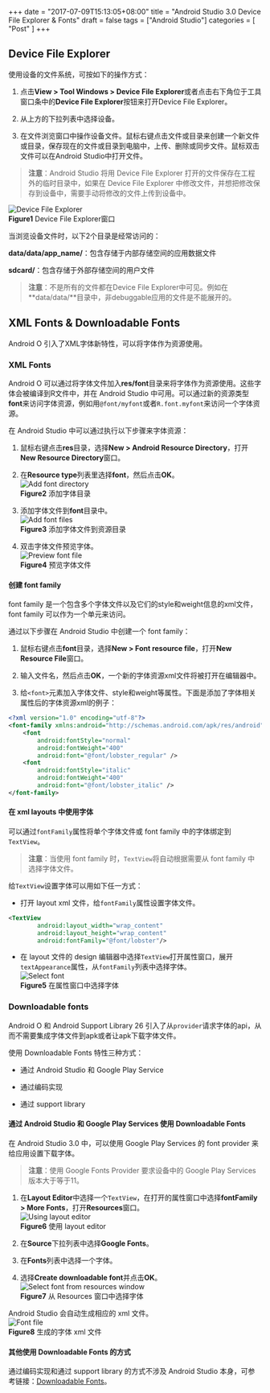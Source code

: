 +++
date = "2017-07-09T15:13:05+08:00"
title = "Android Studio 3.0 Device File Explorer & Fonts"
draft = false
tags = ["Android Studio"]
categories = [ "Post" ]
+++

## Device File Explorer
使用设备的文件系统，可按如下的操作方式：

1. 点击**View > Tool Windows > Device File Explorer**或者点击右下角位于工具窗口条中的**Device File Explorer**按钮来打开Device File Explorer。

2. 从上方的下拉列表中选择设备。

3. 在文件浏览窗口中操作设备文件。鼠标右键点击文件或目录来创建一个新文件或目录，保存现在的文件或目录到电脑中，上传、删除或同步文件。鼠标双击文件可以在Android Studio中打开文件。

>**注意**：Android Studio 将用 Device File Explorer 打开的文件保存在工程外的临时目录中，如果在 Device File Explorer 中修改文件，并想把修改保存到设备中，需要手动将修改的文件上传到设备中。

![Device File Explorer](images/device-file-explorer.png)  
**Figure1** Device File Explorer窗口

当浏览设备文件时，以下2个目录是经常访问的：

**data/data/app_name/**：包含存储于内部存储空间的应用数据文件

**sdcard/**：包含存储于外部存储空间的用户文件

>**注意**：不是所有的文件都在Device File Explorer中可见。例如在**data/data/**目录中，非debuggable应用的文件是不能展开的。

## XML Fonts & Downloadable Fonts
Android O 引入了XML字体新特性，可以将字体作为资源使用。

### XML Fonts
Android O 可以通过将字体文件加入**res/font**目录来将字体作为资源使用。这些字体会被编译到R文件中，并在 Android Studio 中可用。可以通过新的资源类型**font**来访问字体资源，例如用`@font/myfont`或者`R.font.myfont`来访问一个字体资源。

在 Android Studio 中可以通过执行以下步骤来字体资源：

1. 鼠标右键点击**res**目录，选择**New > Android Resource Directory**，打开**New Resource Directory**窗口。

2. 在**Resource type**列表里选择**font**，然后点击**OK**。  
![Add font directory](images/add-font-directory.png)  
**Figure2** 添加字体目录

3. 添加字体文件到**font**目录中。  
![Add font files](images/add-font-files.png)  
**Figure3** 添加字体文件到资源目录

4. 双击字体文件预览字体。  
![Preview font file](images/preview-font-file.png)  
**Figure4** 预览字体文件

#### 创建 font family
font family 是一个包含多个字体文件以及它们的style和weight信息的xml文件，font family 可以作为一个单元来访问。

通过以下步骤在 Android Studio 中创建一个 font family：

1. 鼠标右键点击**font**目录，选择**New > Font resource file**，打开**New Resource File**窗口。

2. 输入文件名，然后点击**OK**，一个新的字体资源xml文件将被打开在编辑器中。

3. 给`<font>`元素加入字体文件、style和weight等属性。下面是添加了字体相关属性后的字体资源xml的例子：
```xml
<?xml version="1.0" encoding="utf-8"?>
<font-family xmlns:android="http://schemas.android.com/apk/res/android">
    <font
        android:fontStyle="normal"
        android:fontWeight="400"
        android:font="@font/lobster_regular" />
    <font
        android:fontStyle="italic"
        android:fontWeight="400"
        android:font="@font/lobster_italic" />
</font-family>
```

#### 在 xml layouts 中使用字体
可以通过`fontFamily`属性将单个字体文件或 font family 中的字体绑定到`TextView`。

>**注意**：当使用 font family 时，`TextView`将自动根据需要从 font family 中选择字体文件。

给`TextView`设置字体可以用如下任一方式：

* 打开 layout xml 文件，给`fontFamily`属性设置字体文件。
```xml
<TextView
        android:layout_width="wrap_content"
        android:layout_height="wrap_content"
        android:fontFamily="@font/lobster"/>
```

* 在 layout 文件的 design 编辑器中选择`TextView`打开属性窗口，展开`textAppearance`属性，从`fontFamily`列表中选择字体。  
![Select font](images/select-font.png)  
**Figure5** 在属性窗口中选择字体

### Downloadable fonts
Android O 和 Android Support Library 26 引入了从`provider`请求字体的api，从而不需要集成字体文件到apk或者让apk下载字体文件。

使用 Downloadable Fonts 特性三种方式：

* 通过 Android Studio 和 Google Play Service

* 通过编码实现

* 通过 support library

#### 通过 Android Studio 和 Google Play Services 使用 Downloadable Fonts
在 Android Studio 3.0 中，可以使用 Google Play Services 的 font provider 来给应用设置下载字体。

>**注意**：使用 Google Fonts Provider 要求设备中的 Google Play Services 版本大于等于11。

1. 在**Layout Editor**中选择一个`TextView`，在打开的属性窗口中选择**fontFamily > More Fonts**，打开**Resources**窗口。  
![Using layout editor](images/using-layout-editor.png)  
**Figure6** 使用 layout editor

2. 在**Source**下拉列表中选择**Google Fonts**。

3. 在**Fonts**列表中选择一个字体。

4. 选择**Create downloadable font**并点击**OK**。  
![Select font from resources window](images/select-font-from-resources-window.png)  
**Figure7** 从 Resources 窗口中选择字体

Android Studio 会自动生成相应的 xml 文件。  
![Font file](images/font-file.png)  
**Figure8** 生成的字体 xml 文件

#### 其他使用 Downloadable Fonts 的方式
通过编码实现和通过 support library 的方式不涉及 Android Studio 本身，可参考链接：[Downloadable Fonts](https://developer.android.com/preview/features/downloadable-fonts.html)。


